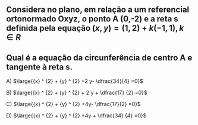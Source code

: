 ## Considera no plano, em relação a um referencial ortonormado Oxyz, o ponto A (0,-2) e a reta s definida pela equação $(x,y) =(1,2) + k(-1,1) , k \in R$
## Qual é a equação da circunferência de centro A e tangente à reta s.

A) $\large{{x} ^ {2} + {y} ^ {2} +2 y- \dfrac{34}{4} =0}$

B) $\large{{x} ^ {2} + {y} ^ {2} + 2 y + \dfrac{17} {2} =0}$

C) $\large{{x} ^ {2} + {y} ^ {2} +4y- \dfrac{17}{2} =0}$

D) $\large{{x} ^ {2} + {y} ^ {2} +4y + \dfrac{34} {4} =0}$

